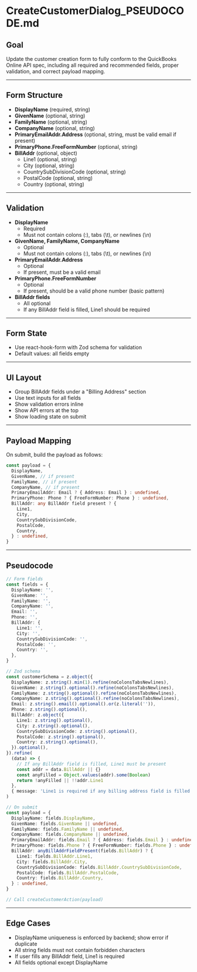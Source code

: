 # CreateCustomerDialog_PSEUDOCODE.md

## Goal

Update the customer creation form to fully conform to the QuickBooks Online API spec, including all required and recommended fields, proper validation, and correct payload mapping.

---

## Form Structure

- **DisplayName** (required, string)
- **GivenName** (optional, string)
- **FamilyName** (optional, string)
- **CompanyName** (optional, string)
- **PrimaryEmailAddr.Address** (optional, string, must be valid email if present)
- **PrimaryPhone.FreeFormNumber** (optional, string)
- **BillAddr** (optional, object)
  - Line1 (optional, string)
  - City (optional, string)
  - CountrySubDivisionCode (optional, string)
  - PostalCode (optional, string)
  - Country (optional, string)

---

## Validation

- **DisplayName**
  - Required
  - Must not contain colons (:), tabs (\t), or newlines (\n)
- **GivenName, FamilyName, CompanyName**
  - Optional
  - Must not contain colons (:), tabs (\t), or newlines (\n)
- **PrimaryEmailAddr.Address**
  - Optional
  - If present, must be a valid email
- **PrimaryPhone.FreeFormNumber**
  - Optional
  - If present, should be a valid phone number (basic pattern)
- **BillAddr fields**
  - All optional
  - If any BillAddr field is filled, Line1 should be required

---

## Form State

- Use react-hook-form with Zod schema for validation
- Default values: all fields empty

---

## UI Layout

- Group BillAddr fields under a "Billing Address" section
- Use text inputs for all fields
- Show validation errors inline
- Show API errors at the top
- Show loading state on submit

---

## Payload Mapping

On submit, build the payload as follows:

```typescript
const payload = {
  DisplayName,
  GivenName, // if present
  FamilyName, // if present
  CompanyName, // if present
  PrimaryEmailAddr: Email ? { Address: Email } : undefined,
  PrimaryPhone: Phone ? { FreeFormNumber: Phone } : undefined,
  BillAddr: any BillAddr field present ? {
    Line1,
    City,
    CountrySubDivisionCode,
    PostalCode,
    Country,
  } : undefined,
}
```

---

## Pseudocode

```typescript
// Form fields
const fields = {
  DisplayName: '',
  GivenName: '',
  FamilyName: '',
  CompanyName: '',
  Email: '',
  Phone: '',
  BillAddr: {
    Line1: '',
    City: '',
    CountrySubDivisionCode: '',
    PostalCode: '',
    Country: '',
  },
}

// Zod schema
const customerSchema = z.object({
  DisplayName: z.string().min(1).refine(noColonsTabsNewlines),
  GivenName: z.string().optional().refine(noColonsTabsNewlines),
  FamilyName: z.string().optional().refine(noColonsTabsNewlines),
  CompanyName: z.string().optional().refine(noColonsTabsNewlines),
  Email: z.string().email().optional().or(z.literal('')),
  Phone: z.string().optional(),
  BillAddr: z.object({
    Line1: z.string().optional(),
    City: z.string().optional(),
    CountrySubDivisionCode: z.string().optional(),
    PostalCode: z.string().optional(),
    Country: z.string().optional(),
  }).optional(),
}).refine(
  (data) => {
    // If any BillAddr field is filled, Line1 must be present
    const addr = data.BillAddr || {}
    const anyFilled = Object.values(addr).some(Boolean)
    return !anyFilled || !!addr.Line1
  },
  { message: 'Line1 is required if any billing address field is filled', path: ['BillAddr', 'Line1'] }
)

// On submit
const payload = {
  DisplayName: fields.DisplayName,
  GivenName: fields.GivenName || undefined,
  FamilyName: fields.FamilyName || undefined,
  CompanyName: fields.CompanyName || undefined,
  PrimaryEmailAddr: fields.Email ? { Address: fields.Email } : undefined,
  PrimaryPhone: fields.Phone ? { FreeFormNumber: fields.Phone } : undefined,
  BillAddr: anyBillAddrFieldPresent(fields.BillAddr) ? {
    Line1: fields.BillAddr.Line1,
    City: fields.BillAddr.City,
    CountrySubDivisionCode: fields.BillAddr.CountrySubDivisionCode,
    PostalCode: fields.BillAddr.PostalCode,
    Country: fields.BillAddr.Country,
  } : undefined,
}

// Call createCustomerAction(payload)
```

---

## Edge Cases

- DisplayName uniqueness is enforced by backend; show error if duplicate
- All string fields must not contain forbidden characters
- If user fills any BillAddr field, Line1 is required
- All fields optional except DisplayName
